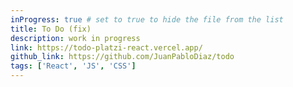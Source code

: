 ```yaml
---
inProgress: true # set to true to hide the file from the list
title: To Do (fix)
description: work in progress
link: https://todo-platzi-react.vercel.app/
github_link: https://github.com/JuanPabloDiaz/todo
tags: ['React', 'JS', 'CSS']
---
```

